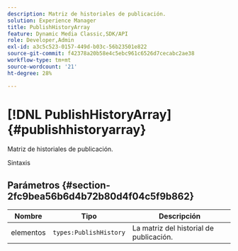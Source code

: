 ```yaml
---
description: Matriz de historiales de publicación.
solution: Experience Manager
title: PublishHistoryArray
feature: Dynamic Media Classic,SDK/API
role: Developer,Admin
exl-id: a3c5c523-0157-449d-b03c-56b23501e822
source-git-commit: f42378a20b58e4c5ebc961c6526d7cecabc2ae38
workflow-type: tm+mt
source-wordcount: '21'
ht-degree: 28%

---
```


# [!DNL PublishHistoryArray]{#publishhistoryarray}

Matriz de historiales de publicación.

Sintaxis

## Parámetros {#section-2fc9bea56b6d4b72b80d4f04c5f9b862}

| Nombre | Tipo | Descripción |
|---|---|---|
| elementos | `types:PublishHistory` | La matriz del historial de publicación. |
